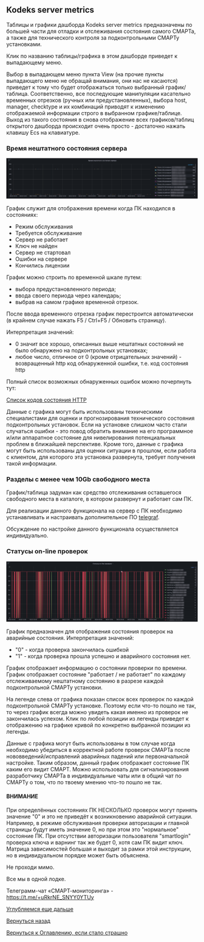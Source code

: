 ## Kodeks server metrics

Таблицы и графики дашборда Kodeks server metrics предназначены по большей части для отладки и отслеживания состояния самого СМАРТа, а также для технического контроля за подконтрольными СМАРТу установками.

Клик по названию таблицы/графика в этом дашборде приведет к выпадающему меню. 

Выбор в выпадающем меню пункта View (на прочие пункты выпадающего меню не обращай внимания, они нас не касаются) приведет к тому что будет отображаться только выбранный график/таблица.
Соответственно, все последующие манипуляции касательно временных отрезков (ручных или предустановленных), выбора host, manager, checktype и их комбинаций приводят к изменению отображаемой информации строго в выбранном графике/таблице.
Выход из такого состояния в снова отображение всех графиков/таблиц открытого дашборда происходит очень просто - достаточно нажать клавишу Ecs на клавиатуре.

### Время нештатного состояния сервера

![Время нештатного состояния сервера](img/kodeks-server-metrics/emergency-01.png "Время нештатного состояния сервера")

График служит для отображения времени когда ПК находился в состояниях:
- Режим обслуживания
- Требуется обслуживание
- Сервер не работает
- Ключ не найден
- Сервер не стартовал
- Ошибки на сервере
- Кончились лицензии

График можно строить по временной шкале путем:
- выбора предустановленного периода;
- ввода своего периода через календарь;
- выбрав на самом графике временной отрезок.

После ввода временного отрезка график перестроится автоматически (в крайнем случае нажать F5 / Ctrl+F5 / Обновить страницу).

Интерпретация значений:
- 0 значит все хорошо, описанных выше нештатных состояний не было обнаружено на подконтрольных установках;
- любое число, отличное от 0 (кроме отрицательных значений) - возвращенный http код обнаруженной ошибки, т.е. код состояния http

Полный список возможных обнаруженных ошибок можно почерпнуть тут:

[Список кодов состояния HTTP](https://w.wiki/3WBN)

Данные с графика могут быть использованы техническими специалистами для оценки и прогнозирования технического состояния подконтрольных установок.
Если на установке слишком часто стали случаться ошибки - это повод обратить внимание на его программное и/или аппаратное состояние для нивелирования потенциальных проблем в ближайшей перспективе.
Кроме того, данные с графика могут быть использованы для оценки ситуации в прошлом, если работа с клиентом, для которого эта установка развернута, требует получения такой информации.

### Разделы с менее чем 10Gb свободного места

График/таблица задуман как средство отслеживания оставшегося свободного места в каталоге, в котором развернут и работает сам ПК.

Для реализации данного функционала на сервер с ПК необходимо устанавливать и настраивать дополнительное ПО [telegraf](https://www.influxdata.com/time-series-platform/telegraf/).

Обсуждение по настройке данного функционала осуществляется индивидуально.

### Статусы on-line проверок

![Статусы on-line проверок](img/kodeks-server-metrics/emergency-02.png 'Статусы on-line проверок')

График предназначен для отображения состояния проверок на аварийные состояния. 
Интерпретация значений:
- "0" - когда проверка закончилась ошибкой
- "1" - когда проверка прошла успешно и аварийного состояния нет.

График отображает информацию о состоянии проверки по времени.
График отображает состояние "работает / не работает" по каждому отслеживаемому нештатному состоянию в разрезе каждой подконтрольной СМАРТу установки.

На легенде слева от графика показан список всех проверок по каждой подконтрольной СМАРТу установке.
Поэтому если что-то пошло не так, то через график всегда можно увидеть какая именно из проверок не закончилась успехом.
Клик по любой позиции из легенды приведет к отображению на графике кривой по конкретно выбранной позиции из легенды.

Данные с графика могут быть использованы в том случае когда необходимо убедиться в корректной работе проверок СМАРТа после нововведений/исправлений аварийных падений
или первоначальной настройке.
Таким образом, данный график отображает состояние ПК каким его видит СМАРТ.
Можно использовать для сигнализирования разработчику СМАРТа в индивидуальные чаты или в общий чат по СМАРТу о том, что по твоему мнению что-то пошло не так.

#### ВНИМАНИЕ

При определённых состояниях ПК НЕСКОЛЬКО проверок могут принять значение "0" и это не приведёт к возникновению аварийной ситуации.
Например, в режиме обслуживания проверки авторизации и главной страницы будут иметь значение 0, но при этом это "нормальное" состояние ПК.
При отсутствии авторизации пользователя "smartlogin" проверка ключа и варнинг так же будет 0, хотя сам ПК видит ключ. 
Матрица зависимостей большая и выходит за рамки этой инструкции, но в индивидуальном порядке может быть объяснена.

Не проходи мимо. 

Все мы в одной лодке.

Телеграмм-чат «СМАРТ-мониторинга» - https://t.me/+uRkrNE_SNYY0YTUy

[Углубляемся еще дальше](062-kodeks-analytics.md)

[Вернуться назад](060-dashboards.md)

[Вернуться к Оглавлению, если стало страшно](Readme.md)
